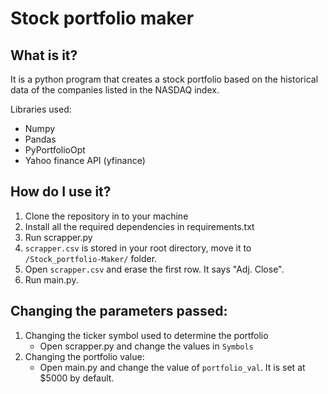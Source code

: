 # Stock portfolio maker 

## What is it?
It is a python program that creates a stock portfolio based on the historical data of the companies listed in the NASDAQ index. 

Libraries used:
*  Numpy
* Pandas
* PyPortfolioOpt
* Yahoo finance API (yfinance)

## How do I use it?

1. Clone the repository in to your machine
2. Install all the required dependencies in requirements.txt
3. Run scrapper.py
4. ```scrapper.csv``` is stored in your root directory, move it to ```/Stock_portfolio-Maker/``` folder.
5. Open ```scrapper.csv``` and erase the first row. It says "Adj. Close".
6. Run main.py.

## Changing the parameters passed:
1. Changing the ticker symbol used to determine the portfolio
    * Open scrapper.py and change the values in ```Symbols```
2. Changing the portfolio value:
    * Open main.py and change the value of ```portfolio_val```. It is set at $5000 by default.
